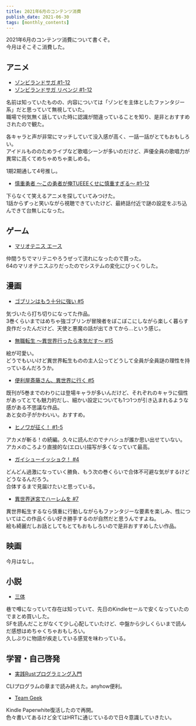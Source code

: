 ```yaml
---
title: 2021年6月のコンテンツ消費
publish_date: 2021-06-30
tags: [monthly_contents]
---
```


2021年6月のコンテンツ消費について書くぞ。  
今月はそこそこ消費した。

## アニメ
- [ゾンビランドサガ #1-12](https://annict.jp/works/6159)
- [ゾンビランドサガ リベンジ #1-12](https://annict.jp/works/6817)

名前は知っていたものの、内容については「ゾンビを主体としたファンタジー系」だと思っていて無視していた。  
職場で何気無く話していた時に認識が間違っていることを知り、是非とおすすめされたので観た。

各キャラと声が非常にマッチしていて没入感が高く、一話一話がとてもおもしろい。  
アイドルもののためライブなど歌唱シーンが多いのだけど、声優全員の歌唱力が異常に高くてめちゃめちゃ楽しめる。

1期2期通して4号推し。

- [慎重勇者 ～この勇者が俺TUEEEくせに慎重すぎる～ #1-12](https://annict.jp/works/6330)

下らなくて笑えるアニメを探していてみつけた。  
1話からずっと笑いながら視聴できていたけど、最終話付近で謎の設定をぶち込んできて台無しになった。

## ゲーム
- [マリオテニス エース](https://amzn.to/3wZLV9X)

仲間うちでマリテニやろうぜって流れになったので買った。  
64のマリオテニスぶりだったのでシステムの変化にびっくりした。

## 漫画
- [ゴブリンはもう十分に強い #5](https://amzn.to/35VlAy6)

気づいたら打ち切りになってた作品。  
3巻くらいまではめちゃ強ゴブリンが冒険者をぼこぼこにしながら楽しく暮らす良作だったんだけど、天使と悪魔の話が出てきてから…という感じ。

- [無職転生 ～異世界行ったら本気だす～ #15](https://amzn.to/2SsISbo)

絵が可愛い。  
どうでもいいけど異世界転生ものの主人公ってどうして全員が全員謎の理性を持っているんだろうか。

- [便利屋斎藤さん、異世界に行く #5](https://amzn.to/3gYLffH)

既刊が5巻までのわりには登場キャラが多いんだけど、それぞれのキャラに個性があってとても魅力的だし、細かい設定についても1つ1つが引き込まれるような感がある不思議な作品。  
あと女の子がかわいい。おすすめ。

- [ヒノワが征く！ #1-5](https://amzn.to/3xYVzKk)

アカメが斬る！の続編。久々に読んだのでナハシュが誰か思い出せていない。  
アカメのころより直接的な(エロい)描写が多くなっていて最高。

- [ガイシューイッショク！ #4](https://amzn.to/3w2JFxs)

どんどん過激になっていく勝負、もう次の巻くらいで合体不可避な気がするけどどうなるんだろう。  
合体するまで見届けたいと思っている。

- [異世界迷宮でハーレムを #7](https://amzn.to/3h8uDky)

異世界転生するなら慎重に行動しながらもファンタジーな要素を楽しみ、性についてはこの作品くらい好き勝手するのが自然だと思うんですよね。  
絵も綺麗だしお話としてもとてもおもしろいので是非おすすめしたい作品。


## 映画
今月はなし。

## 小説
- [三体](https://amzn.to/2UDlMj3)

巷で噂になっていて存在は知っていて、先日のKindleセールで安くなっていたのでまとめ買いした。  
SFを読んだことがなくて少し心配していたけど、中盤から少しくらいまで読んだ感想はめちゃくちゃおもしろい。  
久しぶりに物語が疾走している感覚を味わっている。


## 学習・自己啓発
- [実践Rustプログラミング入門](https://amzn.to/2SGRBGU)

CLIプログラムの章まで読み終えた。anyhow便利。

- [Team Geek](https://amzn.to/2Ta50aY)
 
Kindle Paperwhite復活したので再開。  
色々書いてあるけど全てはHRTに通じているので日々意識していきたい。
